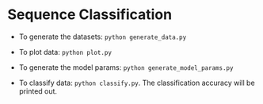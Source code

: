 Sequence Classification
=======================

* To generate the datasets: `python generate_data.py`

* To plot data: `python plot.py`

* To generate the model params: `python generate_model_params.py`

* To classify data: `python classify.py`. The classification accuracy will be printed out.
